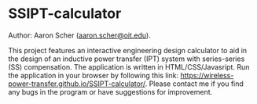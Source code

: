 # SSIPT-calculator
Author:   Aaron Scher (aaron.scher@oit.edu). 

This project features an interactive engineering design calculator to aid in the design of an inductive power transfer (IPT) system with series-series (SS) compensation. The application is written in HTML/CSS/Javasript. Run the application in your browser by following this link: https://wireless-power-transfer.github.io/SSIPT-calculator/. Please contact me if you find any bugs in the program or have suggestions for improvement. 
